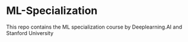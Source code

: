 # ML-Specialization
This repo contains the ML specialization course by Deeplearning.AI and Stanford University
